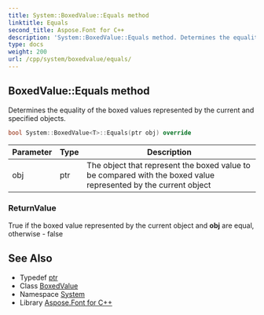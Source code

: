 ```yaml
---
title: System::BoxedValue::Equals method
linktitle: Equals
second_title: Aspose.Font for C++
description: 'System::BoxedValue::Equals method. Determines the equality of the boxed values represented by the current and specified objects in C++.'
type: docs
weight: 200
url: /cpp/system/boxedvalue/equals/
---
```

## BoxedValue::Equals method


Determines the equality of the boxed values represented by the current and specified objects.

```cpp
bool System::BoxedValue<T>::Equals(ptr obj) override
```


| Parameter | Type | Description |
| --- | --- | --- |
| obj | ptr | The object that represent the boxed value to be compared with the boxed value represented by the current object |

### ReturnValue

True if the boxed value represented by the current object and **obj** are equal, otherwise - false

## See Also

* Typedef [ptr](../../object/ptr/)
* Class [BoxedValue](../)
* Namespace [System](../../)
* Library [Aspose.Font for C++](../../../)
